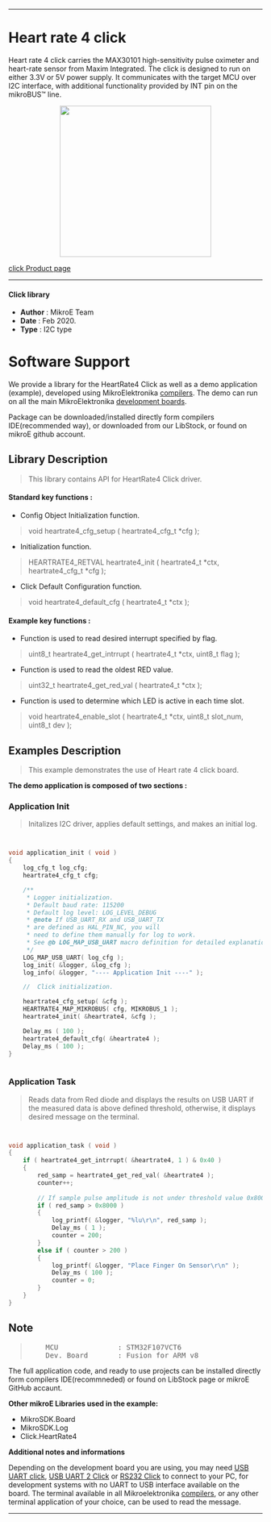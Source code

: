 
---
# Heart rate 4 click

Heart rate 4 click carries the MAX30101 high-sensitivity pulse oximeter and heart-rate sensor from Maxim Integrated. The click is designed to run on either 3.3V or 5V power supply. It communicates with the target MCU over I2C interface, with additional functionality provided by INT pin on the mikroBUS™ line.

<p align="center">
  <img src="https://download.mikroe.com/images/click_for_ide/heartrate4_click.png" height=300px>
</p>

[click Product page](https://www.mikroe.com/heart-rate-4-click)

---


#### Click library 

- **Author**        : MikroE Team
- **Date**          : Feb 2020.
- **Type**          : I2C type


# Software Support

We provide a library for the HeartRate4 Click 
as well as a demo application (example), developed using MikroElektronika 
[compilers](https://shop.mikroe.com/compilers). 
The demo can run on all the main MikroElektronika [development boards](https://shop.mikroe.com/development-boards).

Package can be downloaded/installed directly form compilers IDE(recommended way), or downloaded from our LibStock, or found on mikroE github account. 

## Library Description

> This library contains API for HeartRate4 Click driver.

#### Standard key functions :

- Config Object Initialization function.
> void heartrate4_cfg_setup ( heartrate4_cfg_t *cfg ); 
 
- Initialization function.
> HEARTRATE4_RETVAL heartrate4_init ( heartrate4_t *ctx, heartrate4_cfg_t *cfg );

- Click Default Configuration function.
> void heartrate4_default_cfg ( heartrate4_t *ctx );


#### Example key functions :

- Function is used to read desired interrupt specified by flag.
> uint8_t heartrate4_get_intrrupt ( heartrate4_t *ctx, uint8_t flag );
 
- Function is used to read the oldest RED value.
> uint32_t heartrate4_get_red_val ( heartrate4_t *ctx );

- Function is used to determine which LED is active in each time slot.
> void heartrate4_enable_slot ( heartrate4_t *ctx, uint8_t slot_num, uint8_t dev );

## Examples Description

> This example demonstrates the use of Heart rate 4 click board.

**The demo application is composed of two sections :**

### Application Init 

> Initalizes I2C driver, applies default settings, and makes an initial log.

```c


void application_init ( void )
{
    log_cfg_t log_cfg;
    heartrate4_cfg_t cfg;

    /** 
     * Logger initialization.
     * Default baud rate: 115200
     * Default log level: LOG_LEVEL_DEBUG
     * @note If USB_UART_RX and USB_UART_TX 
     * are defined as HAL_PIN_NC, you will 
     * need to define them manually for log to work. 
     * See @b LOG_MAP_USB_UART macro definition for detailed explanation.
     */
    LOG_MAP_USB_UART( log_cfg );
    log_init( &logger, &log_cfg );
    log_info( &logger, "---- Application Init ----" );

    //  Click initialization.

    heartrate4_cfg_setup( &cfg );
    HEARTRATE4_MAP_MIKROBUS( cfg, MIKROBUS_1 );
    heartrate4_init( &heartrate4, &cfg );

    Delay_ms ( 100 );
    heartrate4_default_cfg( &heartrate4 );
    Delay_ms ( 100 );
}
  
```

### Application Task

> Reads data from Red diode and displays the results on USB UART if the measured data
> is above defined threshold, otherwise, it displays desired message on the terminal.

```c


void application_task ( void )
{
    if ( heartrate4_get_intrrupt( &heartrate4, 1 ) & 0x40 )
    {
        red_samp = heartrate4_get_red_val( &heartrate4 );
        counter++;
        
        // If sample pulse amplitude is not under threshold value 0x8000
        if ( red_samp > 0x8000 )
        {
            log_printf( &logger, "%lu\r\n", red_samp );
            Delay_ms ( 1 );
            counter = 200;
        }
        else if ( counter > 200 )
        {
            log_printf( &logger, "Place Finger On Sensor\r\n" );
            Delay_ms ( 100 );
            counter = 0;
        }
    }
}

```

## Note
> <pre>
>     MCU              : STM32F107VCT6
>     Dev. Board       : Fusion for ARM v8
> </pre> 

The full application code, and ready to use projects can be  installed directly form compilers IDE(recommneded) or found on LibStock page or mikroE GitHub accaunt.

**Other mikroE Libraries used in the example:** 

- MikroSDK.Board
- MikroSDK.Log
- Click.HeartRate4

**Additional notes and informations**

Depending on the development board you are using, you may need 
[USB UART click](https://shop.mikroe.com/usb-uart-click), 
[USB UART 2 Click](https://shop.mikroe.com/usb-uart-2-click) or 
[RS232 Click](https://shop.mikroe.com/rs232-click) to connect to your PC, for 
development systems with no UART to USB interface available on the board. The 
terminal available in all Mikroelektronika 
[compilers](https://shop.mikroe.com/compilers), or any other terminal application 
of your choice, can be used to read the message.



---
